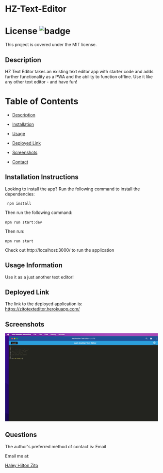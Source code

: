 # HZ-Text-Editor

# License ![badge](https://badgen.net/badge/license/MIT/blue)

This project is covered under the MIT license.

<a name="Description"></a>

## Description

HZ Text Editor takes an existing text editor app with starter code and adds further functionality as a PWA and the ability to function offline. Use it like any other text editor - and have fun!

# Table of Contents

- [Description](#Description)

- [Installation](#Installation-Instructions)

- [Usage](#usage)

- [Deployed Link](#deployed)

- [Screenshots](#screenshots)

- [Contact](#questions)

<a name="Installation-Instructions"></a>

## Installation Instructions

Looking to install the app? Run the following command to install the dependencies: 

     npm install

Then run the following command:

`npm run start:dev`

Then run:

`npm run start`

Check out http://localhost:3000/ to run the application 

<a name="Usage"></a>

## Usage Information

Use it as a just another text editor! 

<a name="Deployed"></a>

## Deployed Link

The link to the deployed application is: https://zitotexteditor.herokuapp.com/

<a name="Screenshots"></a>

## Screenshots

![Screenshot](/screenshot-hz.png)

<a name="Questions"></a>

## Questions

The author's preferred method of contact is: Email

Email me at:<br>

[Haley Hilton Zito](haleymariehilton@gmail.com)